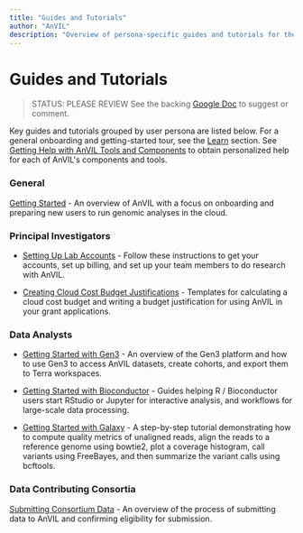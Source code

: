 ```yaml
---
title: "Guides and Tutorials"
author: "AnVIL"
description: "Overview of persona-specific guides and tutorials for the AnVIL platform."
---
```


# Guides and Tutorials
>STATUS: PLEASE REVIEW See the backing [Google Doc](https://docs.google.com/document/d/1h2hFLcV2YHCiockf22dEqFVCQYEdJk776cecQMYBt_s/edit) to suggest or comment.

Key guides and tutorials grouped by user persona are listed below.  For a general onboarding and getting-started tour, see the [Learn](/learn) section. See [Getting Help with AnVIL Tools and Components](/help) to obtain personalized help for each of AnVIL's components and tools.

### General

[Getting Started](/learn#getting-started) - An overview of AnVIL with a focus on onboarding and preparing new users to run genomic analyses in the cloud.

### Principal Investigators

- [Setting Up Lab Accounts](/learn/principal-investigators/setting-up-lab-accounts) - Follow these instructions to get your accounts, set up billing, and set up your team members to do research with AnVIL.

- [Creating Cloud Cost Budget Justifications](/learn/principal-investigators/budget-templates) - Templates for calculating a cloud cost budget and writing a budget justification for using AnVIL in your grant applications.

### Data Analysts


- [Getting Started with Gen3](/learn/introduction/getting-started-with-gen3) - An overview of the Gen3 platform and how to use Gen3 to access AnVIL datasets, create cohorts, and export them to Terra workspaces.

- [Getting Started with Bioconductor]() - Guides helping R / Bioconductor users start RStudio or Jupyter for interactive analysis, and workflows for large-scale data processing.

- [Getting Started with Galaxy](/learn/interactive-analysis/getting-started-with-galaxy) - A step-by-step tutorial demonstrating how to compute quality metrics of unaligned reads, align the reads to a reference genome using bowtie2, plot a coverage histogram, call variants using FreeBayes, and then summarize the variant calls using bcftools.

### Data Contributing Consortia

[Submitting Consortium Data](/learn/consortia/data-submission) -  An overview of the process of submitting data to AnVIL and confirming eligibility for submission.



